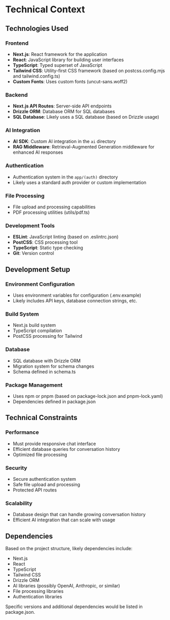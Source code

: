 # Technical Context

## Technologies Used

### Frontend
- **Next.js**: React framework for the application
- **React**: JavaScript library for building user interfaces
- **TypeScript**: Typed superset of JavaScript
- **Tailwind CSS**: Utility-first CSS framework (based on postcss.config.mjs and tailwind.config.ts)
- **Custom Fonts**: Uses custom fonts (uncut-sans.woff2)

### Backend
- **Next.js API Routes**: Server-side API endpoints
- **Drizzle ORM**: Database ORM for SQL databases
- **SQL Database**: Likely uses a SQL database (based on Drizzle usage)

### AI Integration
- **AI SDK**: Custom AI integration in the `ai` directory
- **RAG Middleware**: Retrieval-Augmented Generation middleware for enhanced AI responses

### Authentication
- Authentication system in the `app/(auth)` directory
- Likely uses a standard auth provider or custom implementation

### File Processing
- File upload and processing capabilities
- PDF processing utilities (utils/pdf.ts)

### Development Tools
- **ESLint**: JavaScript linting (based on .eslintrc.json)
- **PostCSS**: CSS processing tool
- **TypeScript**: Static type checking
- **Git**: Version control

## Development Setup

### Environment Configuration
- Uses environment variables for configuration (.env.example)
- Likely includes API keys, database connection strings, etc.

### Build System
- Next.js build system
- TypeScript compilation
- PostCSS processing for Tailwind

### Database
- SQL database with Drizzle ORM
- Migration system for schema changes
- Schema defined in schema.ts

### Package Management
- Uses npm or pnpm (based on package-lock.json and pnpm-lock.yaml)
- Dependencies defined in package.json

## Technical Constraints

### Performance
- Must provide responsive chat interface
- Efficient database queries for conversation history
- Optimized file processing

### Security
- Secure authentication system
- Safe file upload and processing
- Protected API routes

### Scalability
- Database design that can handle growing conversation history
- Efficient AI integration that can scale with usage

## Dependencies
Based on the project structure, likely dependencies include:

- Next.js
- React
- TypeScript
- Tailwind CSS
- Drizzle ORM
- AI libraries (possibly OpenAI, Anthropic, or similar)
- File processing libraries
- Authentication libraries

Specific versions and additional dependencies would be listed in package.json.
